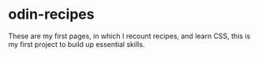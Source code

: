 # odin-recipes
These are my first pages, in which I recount recipes, and learn CSS,
this is my first project to build up essential skills.
